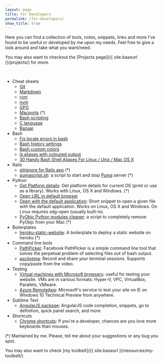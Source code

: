 ```yaml
---
layout: page
title: For Developers
permalink: /for-developers/
show_title: true
---
```


Here you can find a collection of tools, notes, snippets, links and more I've found to be useful or developed by me upon my needs. Feel free to give a look around and take what you want/need.

You may also want to checkout the [Projects page]({{ site.baseurl }}/projects/) for more.

<br>

- Cheat sheets
    - [Git](https://training.github.com/kit/downloads/github-git-cheat-sheet.pdf)
    - [Markdown](http://assemble.io/docs/Cheatsheet-Markdown.html)
    - [rvm](http://cheat.errtheblog.com/s/rvm)
    - [nvm](https://github.com/creationix/nvm#usage)
    - [GPG](http://stuff.imeos.org/persistent/gpg-cheatsheet.pdf)
    - [Macports](https://www.evernote.com/l/AEN9AooVEstBeJug_-cdfwbO_sJbxR9HfJA) (*)
    - [Bash scripting](http://steve-parker.org/sh/cheatsheet.pdf)
    - [C language](http://www.digilife.be/quickreferences/qrc/c%20reference%20card%20(ansi)%202.2.pdf)
    - [Bazaar](http://doc.bazaar.canonical.com/beta/en/_static/en/bzr-en-quick-reference.pdf)
- Bash
    - [Fix locale errors in bash](https://gist.github.com/pirafrank/d792768becac1406dd57)
    - [Bash history settings](https://gist.github.com/pirafrank/e2535d3891a79b7ad6e6)
    - [Bash custom colors](https://gist.github.com/pirafrank/363fd25544fcc135057d)
    - [ls aliases with coloured output](https://gist.github.com/pirafrank/53b7037513626f92577c)
    - [30 Handy Bash Shell Aliases For Linux / Unix / Mac OS X](http://www.cyberciti.biz/tips/bash-aliases-mac-centos-linux-unix.html)
- Rails
    - [gitignore for Rails app](https://gist.github.com/pirafrank/7c7303c039e2fa8df529) (*)
    - [pumascript.sh](https://gist.github.com/pirafrank/ea64dfbaceca755c3891): a script to start and stop [Puma](http://puma.io) server (*)
- Python
    - [Get Platform details](https://gist.github.com/pirafrank/a6421e09c2b8b17426da): Get platform details for current OS (print or use as a library). Works with Linux, OS X and Windows. (*)
    - [Open URL in default browser](https://gist.github.com/pirafrank/cd62f7def8f56ff986af)
    - [Open with the default application](https://gist.github.com/pirafrank/159aa709cc86799b66f2): Short snippet to open a given file with the default application. Works on Linux, OS X and Windows. On Linux requires xdg-open (usually built-in).
    - [PyObjc Python modules cleaner](https://gist.github.com/pirafrank/ffa76def386a989ad2b8): a script to completely remove PyObjc from your Mac (*)
- Boilerplates
    - [heroku-static-website](https://github.com/pirafrank/heroku-static-website): A boilerplate to deploy a static website on heroku (*)
- Command line tools
    - [PathPicker](https://github.com/facebook/PathPicker): Facebook PathPicker is a simple command line tool that solves the perpetual problem of selecting files out of bash output.
    - [asciinema](http://asciinema.org): Record and share your terminal sessions. Supports copy/paste from the video.
- Testing
    - [Virtual machines with Microsoft browsers](http://dev.modern.ie/tools/vms/windows/): useful for testing your website. VMs are in various formats: Hyper-V, VPC, VirtualBox, Parallels, VMware.
    - [Azure RemoteApp](https://remote.modern.ie): Microsoft's service to test your site on IE on Windows 10 Technical Preview from anywhere.
- Sublime Text
    - [AngularJS package](https://github.com/angular-ui/AngularJS-sublime-package): AngularJS code completion, snippets, go to definition, quick panel search, and more
- Shortcuts
    - [Chrome shortcuts](https://support.google.com/chrome/answer/157179?hl=en): If you're a developer, chances are you love more keyboards than mouses.

(*) Mantained by me. Please, tell me about your suggestions or any bug you spot.

You may also want to check [my toolbelt]({{ site.baseurl }}/resources/my-toolbelt/)
